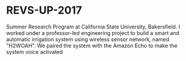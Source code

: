 # REVS-UP-2017
Summer Research Program at California State University, Bakersfield. 
I worked under a professor-led engineering project to build a smart and automatic irrigation system using wireless sensor network, named "H2WOAH".
We paired the system with the Amazon Echo to make the system voice activated
